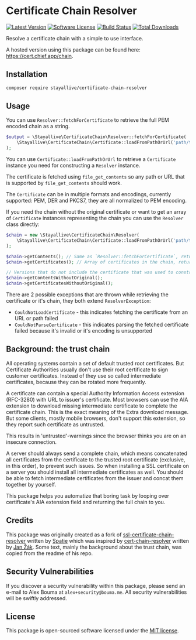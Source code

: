 # Certificate Chain Resolver

[![Latest Version](https://img.shields.io/github/release/stayallive/certificate-chain-resolver.svg?style=flat-square)](https://github.com/stayallive/certificate-chain-resolver/releases)
[![Software License](https://img.shields.io/badge/license-MIT-brightgreen.svg?style=flat-square)](LICENSE.md)
[![Build Status](https://img.shields.io/github/actions/workflow/status/stayallive/certificate-chain-resolver/ci.yaml?branch=master&style=flat-square)](https://github.com/stayallive/certificate-chain-resolver/actions/workflows/ci.yaml)
[![Total Downloads](https://img.shields.io/packagist/dt/stayallive/certificate-chain-resolver.svg?style=flat-square)](https://packagist.org/packages/stayallive/certificate-chain-resolver)

Resolve a certificate chain with a simple to use interface.

A hosted version using this package can be found here: https://cert.chief.app/chain.

## Installation

```bash
composer require stayallive/certificate-chain-resolver
```

## Usage

You can use `Resolver::fetchForCertificate` to retrieve the full PEM encoded chain as a string.

```php
$output = \Stayallive\CertificateChain\Resolver::fetchForCertificate(
    \Stayallive\CertificateChain\Certificate::loadFromPathOrUrl('path/to/certificate.pem')
);
```

You can use `Certificate::loadFromPathOrUrl` to retrieve a `Certificate` instance you need for constructing a `Resolver` instance.

The certificate is fetched using `file_get_contents` so any path or URL that is supported by `file_get_contents` should work.

The `Certificate` can be in multiple formats and encodings, currently supported: PEM, DER and PKCS7, they are all normalized to PEM encoding.

If you need the chain without the original certificate or want to get an array of `Certificate` instances representing the chain you can use the `Resolver` class directly:

```php
$chain = new \Stayallive\CertificateChain\Resolver(
    \Stayallive\CertificateChain\Certificate::loadFromPathOrUrl('path/to/certificate.pem')
);

$chain->getContents(); // Same as `Resolver::fetchForCertificate`, returns a string
$chain->getCertificates(); // Array of certificates in the chain, returns an array

// Versions that do not include the certificate that was used to construct the `Resolver` with
$chain->getContentsWithoutOriginal();
$chain->getCertificatesWithoutOriginal();
```

There are 2 possible exceptions that are thrown while retrieving the certificate or it's chain, they both extend `ResolverException`:

- `CouldNotLoadCertificate` - this indicates fetching the certificate from an URL or path failed
- `CouldNotParseCertificate` - this indicates parsing the fetched certificate failed because it's invalid or it's encoding is unsupported

## Background: the trust chain

All operating systems contain a set of default trusted root certificates. But Certificate Authorities usually don't use their root certificate to sign customer certificates.
Instead of they use so called intermediate certificates, because they can be rotated more frequently.

A certificate can contain a special Authority Information Access extension (RFC-3280) with URL to issuer's certificate. Most browsers can use the AIA extension to download
missing intermediate certificate to complete the certificate chain. This is the exact meaning of the Extra download message. But some clients, mostly mobile browsers, don't
support this extension, so they report such certificate as untrusted.

This results in 'untrusted'-warnings since the browser thinks you are on an insecure connection.

A server should always send a complete chain, which means concatenated all certificates from the certificate to the trusted root certificate (exclusive, in this order), to
prevent such issues. So when installing a SSL certificate on a server you should install all intermediate certificates as well. You should be able to fetch intermediate
certificates from the issuer and concat them together by yourself.

This package helps you automatize that boring task by looping over certificate's AIA extension field and returning the full chain to you.

## Credits

This package was originally created as a fork of [ssl-certificate-chain-resolver](https://github.com/spatie/ssl-certificate-chain-resolver) written
by [Spatie](https://github.com/spatie) which was inspired by [cert-chain-resolver](https://github.com/zakjan/cert-chain-resolver/) written by [Jan Žák](http://www.zakjan.cz/).
Some text, mainly the background about the trust chain, was copied from the readme of his repo.

## Security Vulnerabilities

If you discover a security vulnerability within this package, please send an e-mail to Alex Bouma at `alex+security@bouma.me`. All security vulnerabilities will be swiftly
addressed.

## License

This package is open-sourced software licensed under the [MIT license](http://opensource.org/licenses/MIT).

